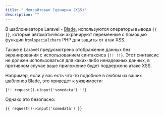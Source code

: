 ```yaml
---
title: " Межсайтовые Сценарии (XSS)"
description: ""
---
```


В шаблонизаторе Laravel - [Blade](https://laravel.com/docs/blade), используются операторы вывода `{{ }}`, которые автоматически экранируют переменные с помощью функции `htmlspecialchars` PHP для защиты от атак XSS.

Также в Laravel предусмотрено отображение данных без экранирования с использованием синтаксиса `{!! !!}`. Этот синтаксис не должен использоваться для каких-либо ненадежных данных, в противном случае ваше приложение будет подвержено атаке XSS.

Например, если у вас есть что-то подобное в любом из ваших шаблонов Blade, это приведет к уязвимости:

```blade
{!! request()->input('somedata') !!}
```

Однако это безопасно:

```blade
{{ request()->input('somedata') }}
```
